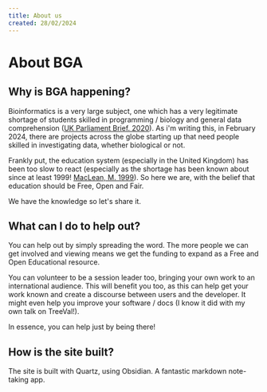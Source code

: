```yaml
---
title: About us
created: 28/02/2024
---
```

# About BGA
## Why is BGA happening?
Bioinformatics is a very large subject, one which has a very legitimate shortage of students  skilled in programming / biology and general data comprehension ([UK Parliament Brief. 2020](https://researchbriefings.files.parliament.uk/documents/POST-PN-0697/POST-PN-0697.pdf)). As i'm writing this, in February 2024, there are projects across the globe starting up that need people skilled in investigating data, whether biological or not.

Frankly put, the education system (especially in the United Kingdom) has been too slow to react (especially as the shortage has been known about since at least 1999! [MacLean, M. 1999](https://www.nature.com/articles/43269)). So here we are, with the belief that education should be Free, Open and Fair. 

We have the knowledge so let's share it.

## What can I do to help out?
You can help out by simply spreading the word. The more people we can get involved and viewing means we get the funding to expand as a Free and Open Educational resource.

You can volunteer to be a session leader too, bringing your own work to an international audience. This will benefit you too, as this can help get your work known and create a discourse between users and the developer. It might even help you improve your software / docs (I know it did with my own talk on TreeVal!).

In essence, you can help just by being there!

## How is the site built?
The site is built with Quartz, using Obsidian. A fantastic markdown note-taking app. 